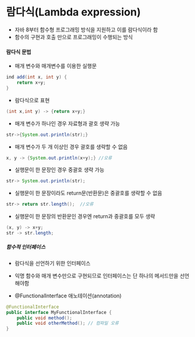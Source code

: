 # 람다식(Lambda expression)

- 자바 8부터 함수형 프로그래밍 방식을 지원하고 이를 람다식이라 함
- 함수의 구현과 호출 만으로 프로그래밍이 수행되는 방식



#### 람다식 문법

- 매개 변수와 매개변수를 이용한 실행문

```java
ind add(int x, int y) {
	return x+y;
}
```

- 람다식으로 표현

```java
(int x,int y) -> {return x+y;} 
```



- 매개 변수가 하나인 경우 자료형과 괄호 생략 가능

```java
str->{System.out.println(str);}
```



- 매개 변수가 두 개 이상인 경우 괄호를 생략할 수 없음

```java
x, y -> {System.out.println(x+y);} //오류
```



- 실행문이 한 문장인 경우 중괄호 생략 가능

```java
str-> System.out.println(str);
```



- 실행문이 한 문장이라도 return문(반환문)은 중괄호를 생략할 수 없음

```java
str-> return str.length();  //오류
```



- 실행문이 한 문장의 반환문인 경우엔 return과 중괄호를 모두 생략

```java
(x, y) -> x+y;
str -> str.length;
```



##### 함수적 인터페이스

- 람다식을 선언하기 위한 인터페이스
- 익명 함수와 매개 변수만으로 구현되므로 인터페이스는 단 하나의 메서드만을 선언해야함

- @FunctionalInterface 애노테이션(annotation)

```java
@FunctionalInterface
public interface MyFunctionalInterface {
    public void method();
    public void otherMethod(); // 컴파일 오류
}
```





































